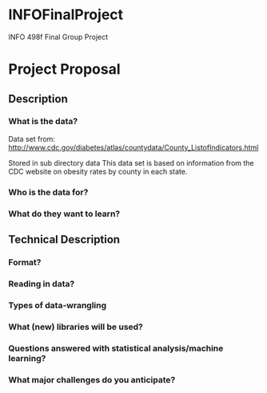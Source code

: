 # INFOFinalProject
INFO 498f Final Group Project

# Project Proposal

## Description

### What is the data?
Data set from: http://www.cdc.gov/diabetes/atlas/countydata/County_ListofIndicators.html

Stored in sub directory data
This data set is based on information from the CDC website on obesity rates by county in each state. 


### Who is the data for?


### What do they want to learn?

## Technical Description

### Format?


### Reading in data?


### Types of data-wrangling


### What (new) libraries will be used?


### Questions answered with statistical analysis/machine learning?


### What major challenges do you anticipate?


